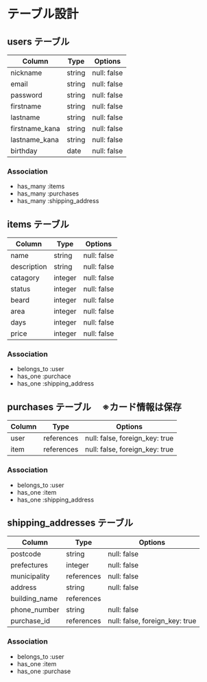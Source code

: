 # テーブル設計

## users テーブル

| Column         | Type    | Options     |
| -------------  | ------  | ----------- |
| nickname       | string  | null: false |
| email          | string  | null: false |
| password       | string  | null: false |
| firstname      | string  | null: false |
| lastname       | string  | null: false |
| firstname_kana | string  | null: false |
| lastname_kana  | string  | null: false |
| birthday       | date    | null: false |

### Association

- has_many :items
- has_many :purchases
- has_many :shipping_address

## items テーブル

| Column      | Type    | Options     |
| ----------- | ------- | ----------- |
| name        | string  | null: false |
| description | string  | null: false |
| catagory    | integer | null: false |
| status      | integer | null: false |
| beard       | integer | null: false |
| area        | integer | null: false |
| days        | integer | null: false |
| price       | integer | null: false |

### Association

- belongs_to :user
- has_one :purchace
- has_one :shipping_address

## purchases テーブル 　※カード情報は保存

| Column          | Type       | Options                        |
| --------------- | ---------- | ------------------------------ |
| user            | references | null: false, foreign_key: true |
| item            | references | null: false, foreign_key: true |

### Association

- belongs_to :user
- has_one :item
- has_one :shipping_address

## shipping_addresses テーブル

| Column           | Type       | Options                        |
| ---------------- | ---------- | ------------------------------ |
| postcode         | string     | null: false                    |
| prefectures      | integer    | null: false                    |
| municipality     | references | null: false                    |
| address          | string     | null: false                    |
| building_name    | references |                                |
| phone_number     | string     | null: false                    |
| purchase_id      | references | null: false, foreign_key: true |

### Association

- belongs_to :user
- has_one :item
- has_one :purchase
